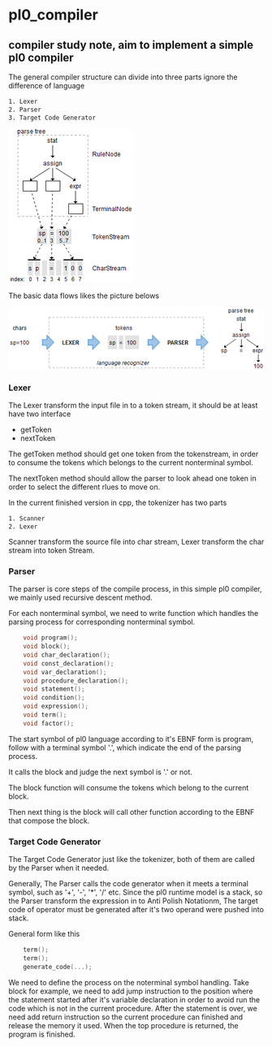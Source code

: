 # pl0_compiler

## compiler study note, aim to implement a simple pl0 compiler

The general compiler structure can divide into three parts ignore the difference of language

    1. Lexer
    2. Parser
    3. Target Code Generator

![structure](doc/basic-data-structure.png)

The basic data flows likes the picture belows

![data_flows](doc/basic-data-flow.png)

### Lexer

The Lexer transform the input file in to a token stream, it should be at least have
two interface

- getToken
- nextToken

The getToken method should get one token from the tokenstream, in order to consume the tokens
which belongs to the current nonterminal symbol.

The nextToken method should allow the parser to look ahead one token in order to select the
different rlues to move on.

In the current finished version in cpp, the tokenizer has two parts

    1. Scanner
    2. Lexer

Scanner transform the source file into char stream, Lexer transform the char stream into token
Stream.

### Parser

The parser is core steps of the compile process, in this simple pl0 compiler,
we mainly used recursive descent method.

For each nonterminal symbol, we need to write function which handles
the parsing process for corresponding nonterminal symbol.

```c++
    void program();
    void block();
    void char_declaration();
    void const_declaration();
    void var_declaration();
    void procedure_declaration();
    void statement();
    void condition();
    void expression();
    void term();
    void factor();
```

The start symbol of pl0 language according to it's EBNF form is program, follow with
a terminal symbol '.', which indicate the end of the parsing process.

It calls the block and judge the next symbol is '.' or not.

The block function will consume the tokens which belong to the current block.

Then next thing is the block will call other function according to the EBNF
that compose the block.

### Target Code Generator

The Target Code Generator just like the tokenizer, both of them are called by the
Parser when it needed.

Generally, The Parser calls the code generator when it meets a terminal symbol, such
as '+', '-', '*', '/' etc. Since the pl0 runtime model is a stack, so the Parser transform
the expression in to Anti Polish Notationm, The target code of operator must be generated
after it's two operand were pushed into stack.

General form like this

```c++
    term();
    term();
    generate_code(...);
```

We need to define the process on the noterminal symbol handling. Take block for example,
we need to add jump instruction to the position where the statement started after it's variable
declaration in order to avoid run the code which is not in the current procedure.
After the statement is over, we need add return instruction so the current procedure can finished
and release the memory it used. When the top procedure is returned, the program is finished.
